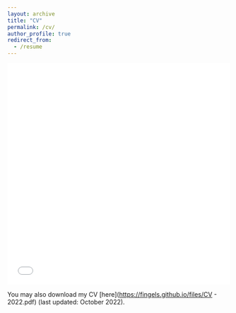 ```yaml
---
layout: archive
title: "CV"
permalink: /cv/
author_profile: true
redirect_from:
  - /resume
---
```


<iframe src="/files/CV - 2022.pdf" width="100%" height="500" frameborder="no" border="0" marginwidth="0" marginheight="0"></iframe>

You may also download my CV [here](https://fingels.github.io/files/CV - 2022.pdf) (last updated: October 2022).

